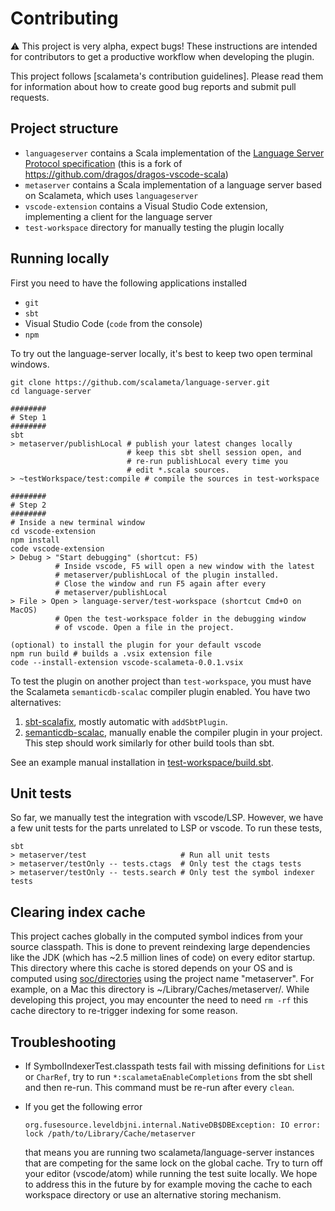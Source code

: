 # Contributing

:warning: This project is very alpha, expect bugs!
These instructions are intended for contributors to get a productive workflow when developing the plugin.

This project follows [scalameta's contribution guidelines].
Please read them for information about how to create good bug reports and submit pull requests.


## Project structure
- `languageserver` contains a Scala implementation of the [Language Server Protocol specification](https://github.com/Microsoft/language-server-protocol/blob/master/protocol.md) (this is a fork of https://github.com/dragos/dragos-vscode-scala)
- `metaserver` contains a Scala implementation of a language server based on Scalameta, which uses `languageserver`
- `vscode-extension` contains a Visual Studio Code extension, implementing a client for the language server
- `test-workspace` directory for manually testing the plugin locally


## Running locally

First you need to have the following applications installed

- `git`
- `sbt`
- Visual Studio Code (`code` from the console)
- `npm`

To try out the language-server locally, it's best to keep two open terminal
windows.

```
git clone https://github.com/scalameta/language-server.git
cd language-server

########
# Step 1
########
sbt
> metaserver/publishLocal # publish your latest changes locally
                          # keep this sbt shell session open, and
                          # re-run publishLocal every time you
                          # edit *.scala sources.
> ~testWorkspace/test:compile # compile the sources in test-workspace

########
# Step 2
########
# Inside a new terminal window
cd vscode-extension
npm install
code vscode-extension
> Debug > "Start debugging" (shortcut: F5)
          # Inside vscode, F5 will open a new window with the latest
          # metaserver/publishLocal of the plugin installed.
          # Close the window and run F5 again after every
          # metaserver/publishLocal
> File > Open > language-server/test-workspace (shortcut Cmd+O on MacOS)
          # Open the test-workspace folder in the debugging window
          # of vscode. Open a file in the project.

(optional) to install the plugin for your default vscode
npm run build # builds a .vsix extension file
code --install-extension vscode-scalameta-0.0.1.vsix
```

To test the plugin on another project than `test-workspace`, you must
have the Scalameta `semanticdb-scalac` compiler plugin enabled.
You have two alternatives:

1. [sbt-scalafix](https://scalacenter.github.io/scalafix/docs/users/installation#sbt-scalafix),
   mostly automatic with `addSbtPlugin`.
2. [semanticdb-scalac](http://scalameta.org/tutorial/#sbt), manually
   enable the compiler plugin in your project.
   This step should work similarly for other build tools than sbt.

See an example manual installation in [test-workspace/build.sbt](test-workspace/build.sbt).

## Unit tests

So far, we manually test the integration with vscode/LSP.
However, we have a few unit tests for the parts unrelated to LSP or vscode.
To run these tests,
```
sbt
> metaserver/test                     # Run all unit tests
> metaserver/testOnly -- tests.ctags  # Only test the ctags tests
> metaserver/testOnly -- tests.search # Only test the symbol indexer tests
```

## Clearing index cache

This project caches globally in the computed symbol indices from your
source classpath.
This is done to prevent reindexing large dependencies like the JDK
(which has ~2.5 million lines of code) on every editor startup.
This directory where this cache is stored depends on your OS and is
computed using [soc/directories](https://github.com/soc/directories)
using the project name "metaserver".
For example, on a Mac this directory is ~/Library/Caches/metaserver/.
While developing this project, you may encounter the need to need
`rm -rf` this cache directory to re-trigger indexing for some reason.


## Troubleshooting

- If SymbolIndexerTest.classpath tests fail with missing definitions for
  `List` or `CharRef`, try to run `*:scalametaEnableCompletions` from the
  sbt shell and then re-run. This command must be re-run after every
  `clean`.
- If you get the following error

      org.fusesource.leveldbjni.internal.NativeDB$DBException: IO error: lock /path/to/Library/Cache/metaserver

  that means you are running two scalameta/language-server instances
  that are competing for the same lock on the global cache.
  Try to turn off your editor (vscode/atom) while running the test suite
  locally.
  We hope to address this in the future by for example moving the cache to
  each workspace directory or use an alternative storing mechanism.
